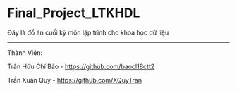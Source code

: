 # Final_Project_LTKHDL
Đây là đồ án cuối kỳ môn lập trình cho khoa học dữ liệu
____________________________________________
Thành Viên:

Trần Hữu Chí Bảo - https://github.com/baocl18ctt2

Trần Xuân Quý - https://github.com/XQuyTran
